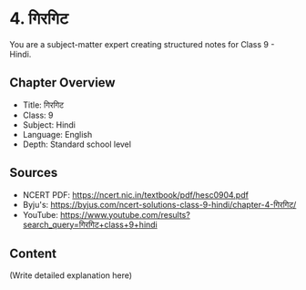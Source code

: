 # 4. गिरगिट

You are a subject-matter expert creating structured notes for Class 9 - Hindi.

## Chapter Overview
- Title: गिरगिट
- Class: 9
- Subject: Hindi
- Language: English
- Depth: Standard school level

## Sources
- NCERT PDF: https://ncert.nic.in/textbook/pdf/hesc0904.pdf
- Byju's: https://byjus.com/ncert-solutions-class-9-hindi/chapter-4-गिरगिट/
- YouTube: https://www.youtube.com/results?search_query=गिरगिट+class+9+hindi

## Content
(Write detailed explanation here)
